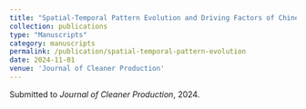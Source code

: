 ```yaml
---
title: "Spatial-Temporal Pattern Evolution and Driving Factors of Chinese Transportation Embodied Carbon Transfer"
collection: publications
type: "Manuscripts"
category: manuscripts
permalink: /publication/spatial-temporal-pattern-evolution
date: 2024-11-01
venue: 'Journal of Cleaner Production'
---
```


Submitted to *Journal of Cleaner Production*, 2024.

